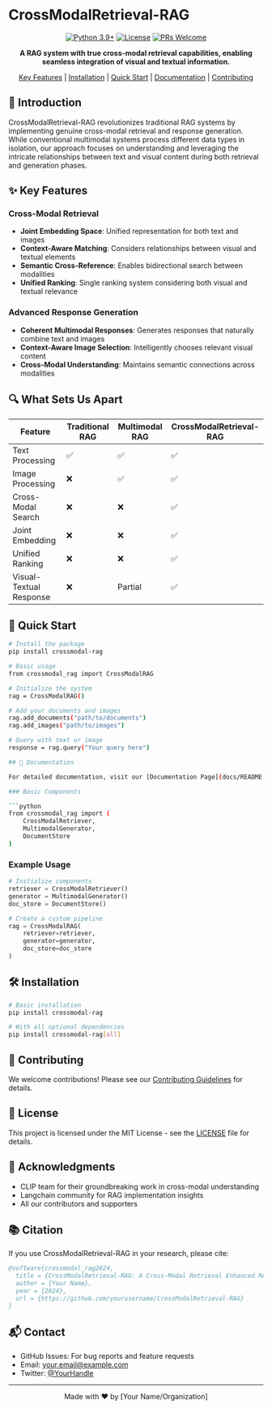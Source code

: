# CrossModalRetrieval-RAG

<div align="center">

[![Python 3.9+](https://img.shields.io/badge/python-3.9+-blue.svg)](https://www.python.org/downloads/release/python-390/)
[![License](https://img.shields.io/badge/license-MIT-green.svg)](LICENSE)
[![PRs Welcome](https://img.shields.io/badge/PRs-welcome-brightgreen.svg)](CONTRIBUTING.md)

**A RAG system with true cross-modal retrieval capabilities, enabling seamless integration of visual and textual information.**

[Key Features](#key-features) | [Installation](#installation) | [Quick Start](#quick-start) | [Documentation](#documentation) | [Contributing](#contributing)

</div>

## 🌟 Introduction

CrossModalRetrieval-RAG revolutionizes traditional RAG systems by implementing genuine cross-modal retrieval and response generation. While conventional multimodal systems process different data types in isolation, our approach focuses on understanding and leveraging the intricate relationships between text and visual content during both retrieval and generation phases.

## ✨ Key Features

### Cross-Modal Retrieval
- **Joint Embedding Space**: Unified representation for both text and images
- **Context-Aware Matching**: Considers relationships between visual and textual elements
- **Semantic Cross-Reference**: Enables bidirectional search between modalities
- **Unified Ranking**: Single ranking system considering both visual and textual relevance

### Advanced Response Generation
- **Coherent Multimodal Responses**: Generates responses that naturally combine text and images
- **Context-Aware Image Selection**: Intelligently chooses relevant visual content
- **Cross-Modal Understanding**: Maintains semantic connections across modalities

## 🔍 What Sets Us Apart

| Feature                          | Traditional RAG | Multimodal RAG | CrossModalRetrieval-RAG |
|----------------------------------|----------------|----------------|----------------------|
| Text Processing                  | ✅             | ✅             | ✅                   |
| Image Processing                 | ❌             | ✅             | ✅                   |
| Cross-Modal Search              | ❌             | ❌             | ✅                   |
| Joint Embedding                 | ❌             | ❌             | ✅                   |
| Unified Ranking                 | ❌             | ❌             | ✅                   |
| Visual-Textual Response         | ❌             | Partial        | ✅                   |

## 🚀 Quick Start

```bash
# Install the package
pip install crossmodal-rag

# Basic usage
from crossmodal_rag import CrossModalRAG

# Initialize the system
rag = CrossModalRAG()

# Add your documents and images
rag.add_documents("path/to/documents")
rag.add_images("path/to/images")

# Query with text or image
response = rag.query("Your query here")

## 📖 Documentation

For detailed documentation, visit our [Documentation Page](docs/README.md).

### Basic Components

```python
from crossmodal_rag import (
    CrossModalRetriever,
    MultimodalGenerator,
    DocumentStore
)
```

### Example Usage

```python
# Initialize components
retriever = CrossModalRetriever()
generator = MultimodalGenerator()
doc_store = DocumentStore()

# Create a custom pipeline
rag = CrossModalRAG(
    retriever=retriever,
    generator=generator,
    doc_store=doc_store
)
```

## 🛠️ Installation

```bash
# Basic installation
pip install crossmodal-rag

# With all optional dependencies
pip install crossmodal-rag[all]
```

## 🤝 Contributing

We welcome contributions! Please see our [Contributing Guidelines](CONTRIBUTING.md) for details.

## 📄 License

This project is licensed under the MIT License - see the [LICENSE](LICENSE) file for details.

## 🙏 Acknowledgments

- CLIP team for their groundbreaking work in cross-modal understanding
- Langchain community for RAG implementation insights
- All our contributors and supporters

## 📚 Citation

If you use CrossModalRetrieval-RAG in your research, please cite:

```bibtex
@software{crossmodal_rag2024,
  title = {CrossModalRetrieval-RAG: A Cross-Modal Retrieval Enhanced RAG System},
  author = {Your Name},
  year = {2024},
  url = {https://github.com/yourusername/CrossModalRetrieval-RAG}
}
```

## 📬 Contact

- GitHub Issues: For bug reports and feature requests
- Email: your.email@example.com
- Twitter: [@YourHandle](https://twitter.com/YourHandle)

---

<div align="center">
Made with ❤️ by [Your Name/Organization]
</div>